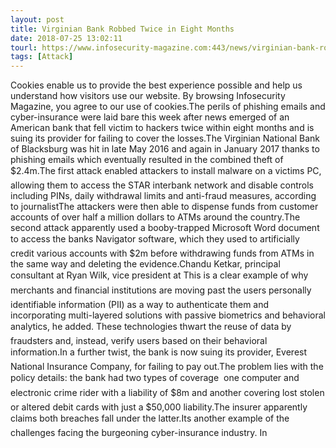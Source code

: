 ```yaml
---
layout: post
title: Virginian Bank Robbed Twice in Eight Months
date: 2018-07-25 13:02:11
tourl: https://www.infosecurity-magazine.com:443/news/virginian-bank-robbed-twice-in/
tags: [Attack]
---
```

Cookies enable us to provide the best experience possible and help us understand how visitors use our website. By browsing Infosecurity Magazine, you agree to our use of cookies.The perils of phishing emails and cyber-insurance were laid bare this week after news emerged of an American bank that fell victim to hackers twice within eight months and is suing its provider for failing to cover the losses.The Virginian National Bank of Blacksburg was hit in late May 2016 and again in January 2017 thanks to phishing emails which eventually resulted in the combined theft of $2.4m.The first attack enabled attackers to install malware on a victims PC, allowing them to access the STAR interbank network and disable controls including PINs, daily withdrawal limits and anti-fraud measures, according to journalistThe attackers were then able to dispense funds from customer accounts of over half a million dollars to ATMs around the country.The second attack apparently used a booby-trapped Microsoft Word document to access the banks Navigator software, which they used to artificially credit various accounts with $2m before withdrawing funds from ATMs in the same way and deleting the evidence.Chandu Ketkar, principal consultant at Ryan Wilk, vice president at This is a clear example of why merchants and financial institutions are moving past the users personally identifiable information (PII) as a way to authenticate them and incorporating multi-layered solutions with passive biometrics and behavioral analytics, he added. These technologies thwart the reuse of data by fraudsters and, instead, verify users based on their behavioral information.In a further twist, the bank is now suing its provider, Everest National Insurance Company, for failing to pay out.The problem lies with the policy details: the bank had two types of coverage  one computer and electronic crime rider with a liability of $8m and another covering lost stolen or altered debit cards with just a $50,000 liability.The insurer apparently claims both breaches fall under the latter.Its another example of the challenges facing the burgeoning cyber-insurance industry. In 